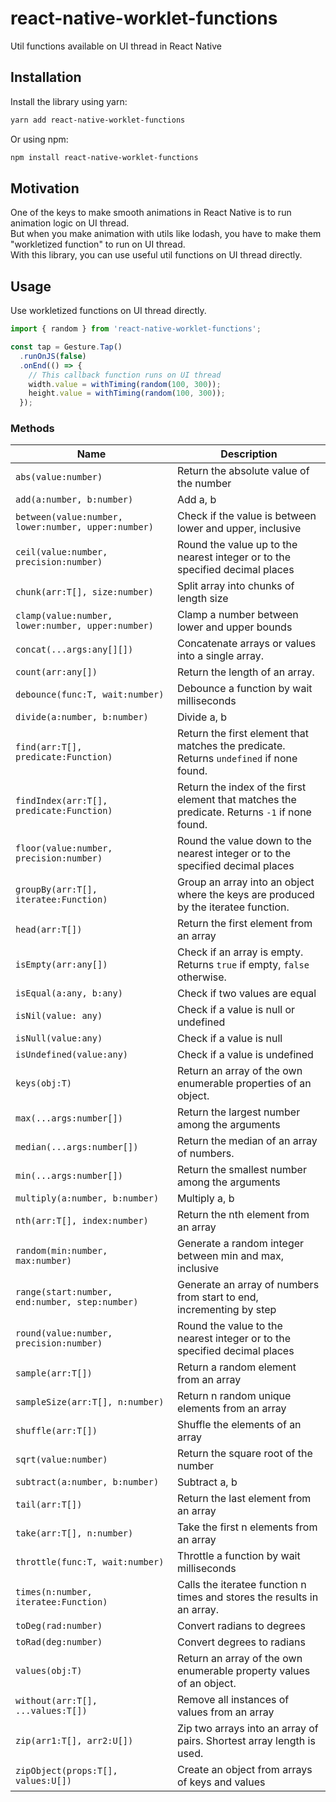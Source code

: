 # react-native-worklet-functions

Util functions available on UI thread in React Native

## Installation

Install the library using yarn:

```sh
yarn add react-native-worklet-functions
```

Or using npm:

```sh
npm install react-native-worklet-functions
```

## Motivation

One of the keys to make smooth animations in React Native is to run animation logic on UI thread. <br/>
But when you make animation with utils like lodash, you have to make them "workletized function" to run on UI thread. <br/>
With this library, you can use useful util functions on UI thread directly.

## Usage

Use workletized functions on UI thread directly.

```TypeScript
import { random } from 'react-native-worklet-functions';

const tap = Gesture.Tap()
  .runOnJS(false)
  .onEnd(() => {
    // This callback function runs on UI thread
    width.value = withTiming(random(100, 300));
    height.value = withTiming(random(100, 300));
  });
```

### Methods

| Name                                                | Description                                                                                   |
| --------------------------------------------------- | --------------------------------------------------------------------------------------------- |
| `abs(value:number)`                                 | Return the absolute value of the number                                                       |
| `add(a:number, b:number)`                           | Add a, b                                                                                      |
| `between(value:number, lower:number, upper:number)` | Check if the value is between lower and upper, inclusive                                      |
| `ceil(value:number, precision:number)`              | Round the value up to the nearest integer or to the specified decimal places                  |
| `chunk(arr:T[], size:number)`                       | Split array into chunks of length size                                                        |
| `clamp(value:number, lower:number, upper:number)`   | Clamp a number between lower and upper bounds                                                 |
| `concat(...args:any[][])`                           | Concatenate arrays or values into a single array.                                             |
| `count(arr:any[])`                                  | Return the length of an array.                                                                |
| `debounce(func:T, wait:number)`                     | Debounce a function by wait milliseconds                                                      |
| `divide(a:number, b:number)`                        | Divide a, b                                                                                   |
| `find(arr:T[], predicate:Function)`                 | Return the first element that matches the predicate. Returns `undefined` if none found.       |
| `findIndex(arr:T[], predicate:Function)`            | Return the index of the first element that matches the predicate. Returns `-1` if none found. |
| `floor(value:number, precision:number)`             | Round the value down to the nearest integer or to the specified decimal places                |
| `groupBy(arr:T[], iteratee:Function)`               | Group an array into an object where the keys are produced by the iteratee function.           |
| `head(arr:T[])`                                     | Return the first element from an array                                                        |
| `isEmpty(arr:any[])`                                | Check if an array is empty. Returns `true` if empty, `false` otherwise.                       |
| `isEqual(a:any, b:any)`                             | Check if two values are equal                                                                 |
| `isNil(value: any)`                                 | Check if a value is null or undefined                                                         |
| `isNull(value:any)`                                 | Check if a value is null                                                                      |
| `isUndefined(value:any)`                            | Check if a value is undefined                                                                 |
| `keys(obj:T)`                                       | Return an array of the own enumerable properties of an object.                                |
| `max(...args:number[])`                             | Return the largest number among the arguments                                                 |
| `median(...args:number[])`                          | Return the median of an array of numbers.                                                     |
| `min(...args:number[])`                             | Return the smallest number among the arguments                                                |
| `multiply(a:number, b:number)`                      | Multiply a, b                                                                                 |
| `nth(arr:T[], index:number)`                        | Return the nth element from an array                                                          |
| `random(min:number, max:number)`                    | Generate a random integer between min and max, inclusive                                      |
| `range(start:number, end:number, step:number)`      | Generate an array of numbers from start to end, incrementing by step                          |
| `round(value:number, precision:number)`             | Round the value to the nearest integer or to the specified decimal places                     |
| `sample(arr:T[])`                                   | Return a random element from an array                                                         |
| `sampleSize(arr:T[], n:number)`                     | Return n random unique elements from an array                                                 |
| `shuffle(arr:T[])`                                  | Shuffle the elements of an array                                                              |
| `sqrt(value:number)`                                | Return the square root of the number                                                          |
| `subtract(a:number, b:number)`                      | Subtract a, b                                                                                 |
| `tail(arr:T[])`                                     | Return the last element from an array                                                         |
| `take(arr:T[], n:number)`                           | Take the first n elements from an array                                                       |
| `throttle(func:T, wait:number)`                     | Throttle a function by wait milliseconds                                                      |
| `times(n:number, iteratee:Function)`                | Calls the iteratee function n times and stores the results in an array.                       |
| `toDeg(rad:number)`                                 | Convert radians to degrees                                                                    |
| `toRad(deg:number)`                                 | Convert degrees to radians                                                                    |
| `values(obj:T)`                                     | Return an array of the own enumerable property values of an object.                           |
| `without(arr:T[], ...values:T[])`                   | Remove all instances of values from an array                                                  |
| `zip(arr1:T[], arr2:U[])`                           | Zip two arrays into an array of pairs. Shortest array length is used.                         |
| `zipObject(props:T[], values:U[])`                  | Create an object from arrays of keys and values                                               |
